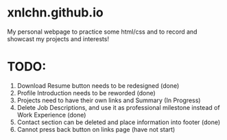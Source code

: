 # xnlchn.github.io

My personal webpage to practice some html/css and to record and showcast my projects and interests!

# TODO: 
1. Download Resume button needs to be redesigned (done)
2. Profile Introduction needs to be reworded  (done)
3. Projects need to have their own links and Summary (In Progress)
4. Delete Job Descriptions, and use it as professional milestone instead of Work Experience (done)
5. Contact section can be deleted and place information into footer (done)
6. Cannot press back button on links page (have not start)
